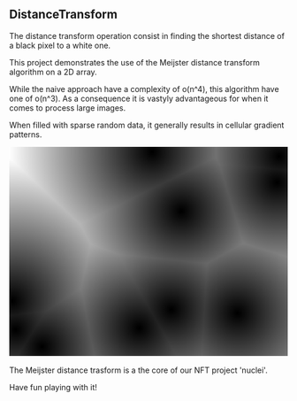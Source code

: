 ## DistanceTransform

The distance transform operation consist in finding the shortest distance of a black pixel to 
a white one. 

This project demonstrates the use of the Meijster distance transform algorithm on a 2D array.  
 
While the naive approach have a complexity of o(n^4), this algorithm have one of o(n^3).
As a consequence it is vastyly advantageous for when it comes to process large images.  

When filled with sparse random data, it generally results in cellular gradient patterns.  

<p align="center">
  <img src="https://github.com/CodeInColors/DistanceTransform/blob/main/example.png"/>
</p>

The Meijster distance trasform is a the core of our NFT project 'nuclei'.  

Have fun playing with it!
